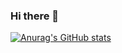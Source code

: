### Hi there 👋

[![Anurag's GitHub stats](https://github-readme-stats.vercel.app/api?Mihahanya=anuraghazra)](https://github.com/anuraghazra/github-readme-stats)


<!--
**Mihahanya/Mihahanya** is a ✨ _special_ ✨ repository because its `README.md` (this file) appears on your GitHub profile.

Here are some ideas to get you started:

- 🔭 I’m currently working on ...
- 🌱 I’m currently learning ...
- 👯 I’m looking to collaborate on ...
- 🤔 I’m looking for help with ...
- 💬 Ask me about ...
- 📫 How to reach me: ...
- 😄 Pronouns: ...
- ⚡ Fun fact: ...
-->

